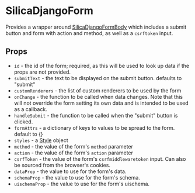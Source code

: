 # SilicaDjangoForm
Provides a wrapper around [SilicaDjangoFormBody](/vue2/docs/components/silica-django-form-body.md) which includes
a submit button and form with action and method, as well as a `csrftoken` input.

## Props
- `id` - the id of the form; required, as this will be used to look up data if the props are not provided.
- `submitText` - the text to be displayed on the submit button. defaults to "submit"
- `customRenderers` - the list of custom renderers to be used by the form
- `onChange` - the function to be called when data changes. Note that this will not override the form setting its own data and is intended to be used as a callback.
- `handleSubmit` - the function to be called when the "submit" button is clicked.
- `formAttrs` - a dictionary of keys to values to be spread to the form. default to {}
- `styles` - a [Style](/vue2/docs/styles.md) object
- `method` - the value of the form's `method` parameter
- `action` - the value of the form's `action` parameter
- `csrfToken` - the value of the form's `csrfmiddlewaretoken` input. Can also be sourced from the browser's cookies.
- `dataProp` - the value to use for the form's data.
- `schemaProp` - the value to use for the form's schema.
- `uischemaProp` - the value to use for the form's uischema.
